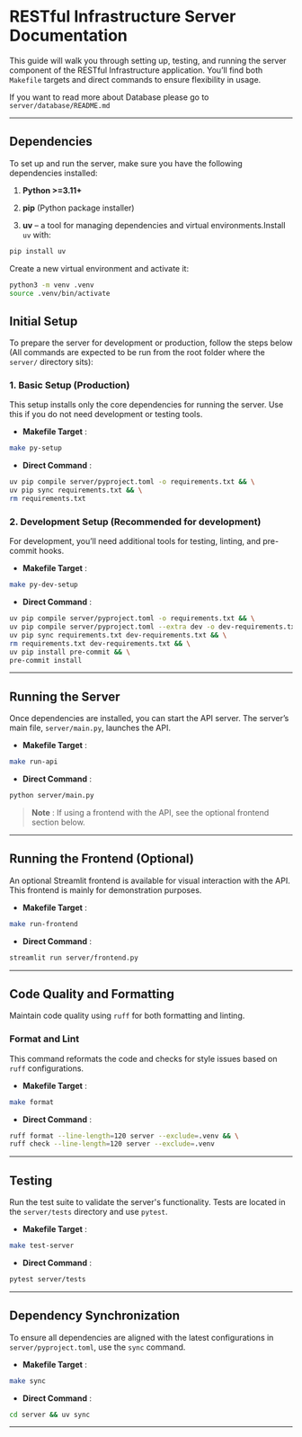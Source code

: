 # RESTful Infrastructure Server Documentation

This guide will walk you through setting up, testing, and running the server component of the RESTful Infrastructure application. You’ll find both `Makefile` targets and direct commands to ensure flexibility in usage.

If you want to read more about Database please go to `server/database/README.md`

---

## Dependencies

To set up and run the server, make sure you have the following dependencies installed:

1. **Python >=3.11+**

2. **pip**  (Python package installer)

3. **uv**  – a tool for managing dependencies and virtual environments.Install `uv` with:

```bash
pip install uv
```

Create a new virtual environment and activate it:
```bash
python3 -m venv .venv
source .venv/bin/activate
```

## Initial Setup

To prepare the server for development or production, follow the steps below (All commands are expected to be run from the root folder where the `server/` directory sits):

### 1. Basic Setup (Production)

This setup installs only the core dependencies for running the server. Use this if you do not need development or testing tools.

- **Makefile Target** :

```bash
make py-setup
```

- **Direct Command** :

```bash
uv pip compile server/pyproject.toml -o requirements.txt && \
uv pip sync requirements.txt && \
rm requirements.txt
```

### 2. Development Setup (Recommended for development)

For development, you’ll need additional tools for testing, linting, and pre-commit hooks.

- **Makefile Target** :

```bash
make py-dev-setup
```

- **Direct Command** :

```bash
uv pip compile server/pyproject.toml -o requirements.txt && \
uv pip compile server/pyproject.toml --extra dev -o dev-requirements.txt && \
uv pip sync requirements.txt dev-requirements.txt && \
rm requirements.txt dev-requirements.txt && \
uv pip install pre-commit && \
pre-commit install
```

---

## Running the Server
Once dependencies are installed, you can start the API server. The server’s main file, `server/main.py`, launches the API.

- **Makefile Target** :

```bash
make run-api
```

- **Direct Command** :

```bash
python server/main.py
```

> **Note** : If using a frontend with the API, see the optional frontend section below.

---

## Running the Frontend (Optional)

An optional Streamlit frontend is available for visual interaction with the API. This frontend is mainly for demonstration purposes.

- **Makefile Target** :

```bash
make run-frontend
```

- **Direct Command** :

```bash
streamlit run server/frontend.py
```

---

## Code Quality and Formatting
Maintain code quality using `ruff` for both formatting and linting.
### Format and Lint
This command reformats the code and checks for style issues based on `ruff` configurations.

- **Makefile Target** :

```bash
make format
```

- **Direct Command** :

```bash
ruff format --line-length=120 server --exclude=.venv && \
ruff check --line-length=120 server --exclude=.venv
```

---

## Testing
Run the test suite to validate the server's functionality. Tests are located in the `server/tests` directory and use `pytest`.
- **Makefile Target** :

```bash
make test-server
```

- **Direct Command** :

```bash
pytest server/tests
```

---

## Dependency Synchronization
To ensure all dependencies are aligned with the latest configurations in `server/pyproject.toml`, use the `sync` command.
- **Makefile Target** :

```bash
make sync
```

- **Direct Command** :

```bash
cd server && uv sync
```

---
